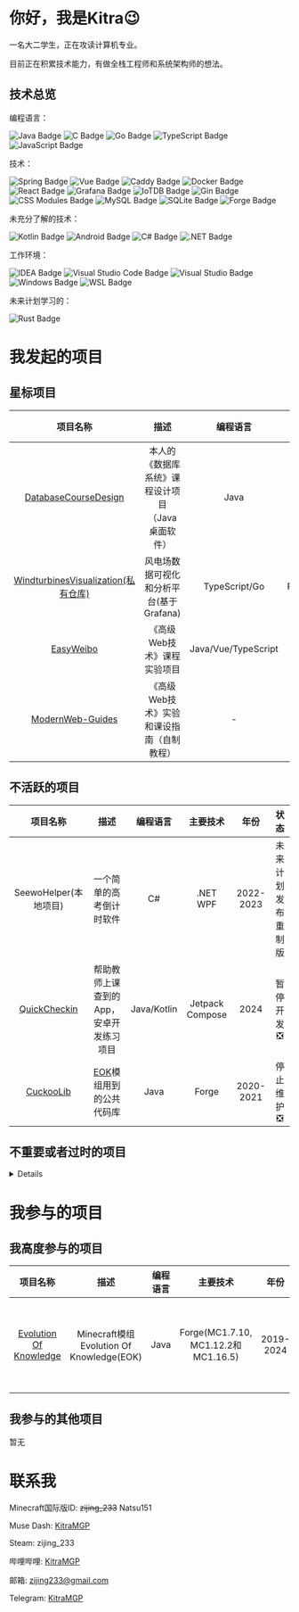
# 你好，我是Kitra😉

一名大二学生，正在攻读计算机专业。

目前正在积累技术能力，有做全栈工程师和系统架构师的想法。

## 技术总览

编程语言：

![Java Badge](https://img.shields.io/badge/Java-red?style=flat-square&logoColor=white)
![C Badge](https://img.shields.io/badge/C-a64dff?style=flat-square&logoColor=white)
![Go Badge](https://img.shields.io/badge/Go-00ADD8?style=flat-square&logo=go&logoColor=white)
![TypeScript Badge](https://img.shields.io/badge/TypeScript-3178C6?style=flat-square&logo=typescript&logoColor=white)
![JavaScript Badge](https://img.shields.io/badge/JavaScript-F7DF1E?style=flat-square&logo=JavaScript&logoColor=white)

技术：

![Spring Badge](https://img.shields.io/badge/Spring%20Boot-6DB33F?style=flat-square&logo=spring&logoColor=white)
![Vue Badge](https://img.shields.io/badge/Vue.js-4FC08D?style=flat-square&logo=vuedotjs&logoColor=white)
![Caddy Badge](https://img.shields.io/badge/Caddy-1F88C0?style=flat-square&logo=caddy&logoColor=white)
![Docker Badge](https://img.shields.io/badge/Docker-2496ED?style=flat-square&logo=docker&logoColor=white)
![React Badge](https://img.shields.io/badge/React-61DAFB?style=flat-square&logo=react&logoColor=white)
![Grafana Badge](https://img.shields.io/badge/Grafana-F46800?style=flat-square&logo=grafana&logoColor=white)
![IoTDB Badge](https://img.shields.io/badge/IoTDB-923275?style=flat-square&logoColor=white)
![Gin Badge](https://img.shields.io/badge/Gin-008ECF?style=flat-square&logo=gin&logoColor=white)
![CSS Modules Badge](https://img.shields.io/badge/CSS_Modules-1572B6?style=flat-square&logo=cssmodules&logoColor=white)
![MySQL Badge](https://img.shields.io/badge/MySQL-4479A1?style=flat-square&logo=mysql&logoColor=white)
![SQLite Badge](https://img.shields.io/badge/SQLite-003B57?style=flat-square&logo=sqlite&logoColor=white)
![Forge Badge](https://img.shields.io/badge/Minecraft%20Forge-b07b35?style=flat-square&logoColor=white)

未充分了解的技术：

![Kotlin Badge](https://img.shields.io/badge/Kotlin-7F52FF?style=flat-square&logo=kotlin&logoColor=white)
![Android Badge](https://img.shields.io/badge/Android-34A853?style=flat-square&logo=android&logoColor=white)
![C# Badge](https://img.shields.io/badge/C%23-FF3333?style=flat-square&logoColor=white)
![.NET Badge](https://img.shields.io/badge/.NET-512BD4?style=flat-square&logo=dotnet&logoColor=white)


工作环境：

![IDEA Badge](https://img.shields.io/badge/IntelliJ%20IDEA-9933FF?style=flat-square&logo=intellijidea&logoColor=white)
![Visual Studio Code Badge](https://img.shields.io/badge/Visual%20Studio%20Code-9933FF?style=flat-square&logoColor=white)
![Visual Studio Badge](https://img.shields.io/badge/Visual%20Studio-9933FF?style=flat-square&logoColor=white)
![Windows Badge](https://img.shields.io/badge/Windows-red?style=flat-square&logoColor=white)
![WSL Badge](https://img.shields.io/badge/WSL-red?style=flat-square&logoColor=white)

未来计划学习的：

![Rust Badge](https://img.shields.io/badge/Rust-000000?style=flat-square&logo=rust&logoColor=white)


# 我发起的项目

## 星标项目

|项目名称|描述|编程语言|主要技术|年份|状态|
|:---:|:---:|:---:|:---:|:---:|:---:|
|[DatabaseCourseDesign](https://github.com/KitraMGP/DatabaseCourseDesign)|本人的《数据库系统》课程设计项目（Java桌面软件）|Java|MySQL, MyBatis, Swing|2024|已完成🎉|
|[WindturbinesVisualization(私有仓库)](https://github.com/KitraMGP/WindTurbineDataVisualization)|风电场数据可视化和分析平台(基于Grafana)|TypeScript/Go|React/Grafana/Docker|2024-2025|开发中✅|
|[EasyWeibo](https://github.com/KitraMGP/ModernWebExperiment-EasyWeibo)|《高级Web技术》课程实验项目|Java/Vue/TypeScript|Vue3/Spring Boot/Element Plus|2025|开发中✅|
|[ModernWeb-Guides](https://github.com/KitraMGP/ModernWeb-Guides)|《高级Web技术》实验和课设指南（自制教程）|-|-|2025|编写中✅|

## 不活跃的项目

|项目名称|描述|编程语言|主要技术|年份|状态|
|:---:|:---:|:---:|:---:|:---:|:---:|
|SeewoHelper(本地项目)|一个简单的高考倒计时软件|C#|.NET WPF|2022-2023|未来计划发布重制版|
|[QuickCheckin](https://github.com/KitraMGP/QuickCheckin)|帮助教师上课查到的App，安卓开发练习项目|Java/Kotlin|Jetpack Compose|2024|暂停开发❎|
|[CuckooLib](https://github.com/KitraMGP/CuckooLib)|[EOK](https://github.com/gonggongjohn/Evolution-Of-Knowledge)模组用到的公共代码库|Java|Forge|2020-2021|停止维护❎|

## 不重要或者过时的项目
<details summary="点击展开查看">

|项目名称|描述|编程语言|主要技术|年份|状态|
|:---:|:---:|:---:|:---:|:---:|:---:|
|[MuseDashKeyDisplay](https://github.com/KitraMGP/MuseDashKeyDisplay)|一个用来显示Muse Dash键位状态并显示按键速度的简易程序|C#|.NET WPF|2022|停止维护❎|
|[LightCalendar](https://github.com/KitraMGP/LightCalendar)|一个用于应付学校Python实践比赛的简易日历软件|Python 3|TKinter|2021|停止维护❎|
|[tsrg2srg](https://github.com/KitraMGP/tsrg2srg)|一个用来将TSRG映射表转换为SRG映射表的简易程序(用于Minecraft开发)|Java|-|2020|停止维护❎|
|[AABBCalculator](https://github.com/KitraMGP/AABBCalculator)|一个用于从Minecraft JSON方块模型输出碰撞箱创建代码的简易程序(用于Minecraft开发)|Java|-|2020|停止维护❎|
|[CuckooGradle](https://github.com/KitraMGP/CuckooGradle)|用于将组件发布到[CuckooMaven](https://github.com/KitraMGP/cuckoo-maven)的Gradle插件|Java|Gradle API|2020|停止维护❎|
|[cuckoo-maven](https://github.com/KitraMGP/cuckoo-maven)|用Github Pages实现的Maven仓库，包含了一个比较漂亮的仓库主页|HTML/CSS/JS|-|2020|停止维护❎|
|[LotteryMachine](https://github.com/KitraMGP/LotteryMachine)|一个向游戏中添加抽奖功能的Minecraft模组，使用命令抽奖，抽奖过程有粒子效果特效|Java|Forge(MC1.14.4)|2020|停止维护❎|
</details>


# 我参与的项目

## 我高度参与的项目

|项目名称|描述|编程语言|主要技术|年份|状态|
|:---:|:---:|:---:|:---:|:---:|:---:|
|[Evolution Of Knowledge](https://github.com/gonggongjohn/Evolution-Of-Knowledge)|Minecraft模组Evolution Of Knowledge(EOK)|Java|Forge(MC1.7.10, MC1.12.2和MC1.16.5)|2019-2024|基本停止维护❎|

## 我参与的其他项目

暂无

# 联系我

Minecraft国际版ID: ~~zijing_233~~ Natsu151

Muse Dash: [KitraMGP](https://musedash.moe/player/68aaae00d4d746808eea9d509f1a7eaa)

Steam: zijing_233

哔哩哔哩: [KitraMGP](https://space.bilibili.com/180371610)

邮箱: zijing233@gmail.com

Telegram: [KitraMGP](https://t.me/KitraMGP)



<!--
**zi-jing/zi-jing** is a ✨ _special_ ✨ repository because its `README.md` (this file) appears on your GitHub profile.

Here are some ideas to get you started:

- 🔭 I’m currently working on ...
- 🌱 I’m currently learning ...
- 👯 I’m looking to collaborate on ...
- 🤔 I’m looking for help with ...
- 💬 Ask me about ...
- 📫 How to reach me: ...
- 😄 Pronouns: ...
- ⚡ Fun fact: ...
-->
